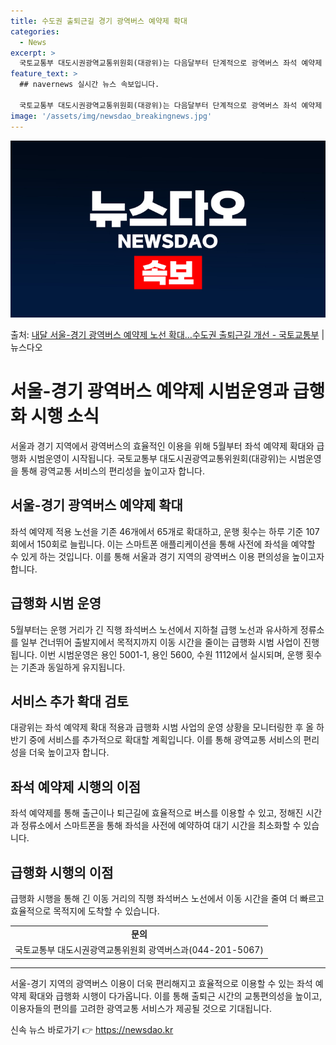 ```yaml
---
title: 수도권 출퇴근길 경기 광역버스 예약제 확대
categories:
  - News
excerpt: >
  국토교통부 대도시권광역교통위원회(대광위)는 다음달부터 단계적으로 광역버스 좌석 예약제 확대와 급행화 시범사업…
feature_text: >
  ## navernews 실시간 뉴스 속보입니다.

  국토교통부 대도시권광역교통위원회(대광위)는 다음달부터 단계적으로 광역버스 좌석 예약제 확대와 급행화 시범사업…
image: '/assets/img/newsdao_breakingnews.jpg'
---
```


![뉴스다오 속보](/assets/img/newsdao_breakingnews.jpg)

<p>출처: <a href="https://newsdao.kr/3337" rel="dofollow">내달 서울-경기 광역버스 예약제 노선 확대…수도권 출퇴근길 개선 - 국토교통부</a> | 뉴스다오</p>

<h1>서울-경기 광역버스 예약제 시범운영과 급행화 시행 소식</h1>
<p data-ke-size="size16">서울과 경기 지역에서 광역버스의 효율적인 이용을 위해 5월부터 좌석 예약제 확대와 급행화 시범운영이 시작됩니다. 국토교통부 대도시권광역교통위원회(대광위)는 시범운영을 통해 광역교통 서비스의 편리성을 높이고자 합니다.</p>

<h2>서울-경기 광역버스 예약제 확대</h2>
<p data-ke-size="size16">좌석 예약제 적용 노선을 기존 46개에서 65개로 확대하고, 운행 횟수는 하루 기준 107회에서 150회로 늘립니다. 이는 스마트폰 애플리케이션을 통해 사전에 좌석을 예약할 수 있게 하는 것입니다. 이를 통해 서울과 경기 지역의 광역버스 이용 편의성을 높이고자 합니다.</p>

<h2>급행화 시범 운영</h2>
<p data-ke-size="size16">5월부터는 운행 거리가 긴 직행 좌석버스 노선에서 지하철 급행 노선과 유사하게 정류소를 일부 건너뛰어 출발지에서 목적지까지 이동 시간을 줄이는 급행화 시범 사업이 진행됩니다. 이번 시범운영은 용인 5001-1, 용인 5600, 수원 1112에서 실시되며, 운행 횟수는 기존과 동일하게 유지됩니다.</p>

<h2>서비스 추가 확대 검토</h2>
<p data-ke-size="size16">대광위는 좌석 예약제 확대 적용과 급행화 시범 사업의 운영 상황을 모니터링한 후 올 하반기 중에 서비스를 추가적으로 확대할 계획입니다. 이를 통해 광역교통 서비스의 편리성을 더욱 높이고자 합니다.</p>

<h2>좌석 예약제 시행의 이점</h2>
<p data-ke-size="size16">좌석 예약제를 통해 출근이나 퇴근길에 효율적으로 버스를 이용할 수 있고, 정해진 시간과 정류소에서 스마트폰을 통해 좌석을 사전에 예약하여 대기 시간을 최소화할 수 있습니다.</p>

<h2>급행화 시행의 이점</h2>
<p data-ke-size="size16">급행화 시행을 통해 긴 이동 거리의 직행 좌석버스 노선에서 이동 시간을 줄여 더 빠르고 효율적으로 목적지에 도착할 수 있습니다.</p>

<table>
	<tr>
		<td style="text-align: center; height: 17px;"><b>문의</b></td>
	</tr>
	<tr>
		<td style="text-align: center; height: 17px;">국토교통부 대도시권광역교통위원회 광역버스과(044-201-5067)</td>
	</tr>
</table>
<hr>
<p data-ke-size="size16">서울-경기 지역의 광역버스 이용이 더욱 편리해지고 효율적으로 이용할 수 있는 좌석 예약제 확대와 급행화 시행이 다가옵니다. 이를 통해 출퇴근 시간의 교통편의성을 높이고, 이용자들의 편의를 고려한 광역교통 서비스가 제공될 것으로 기대됩니다.</p> 

신속 뉴스 바로가기 👉 <a href="https://newsdao.kr" rel="dofollow">https://newsdao.kr</a>


